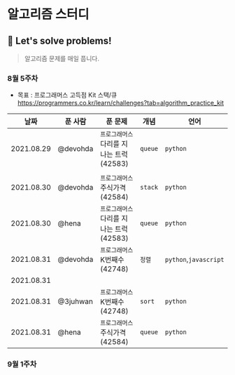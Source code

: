 # 알고리즘 스터디

## 🌻 Let's solve problems!

> 알고리즘 문제를 매일 풉니다.


### 8월 5주차
- 목표 : 프로그래머스 고득점 Kit 스택/큐
https://programmers.co.kr/learn/challenges?tab=algorithm_practice_kit

|날짜|푼 사람|푼 문제|개념|언어|
|------|---|---|---|---|
|2021.08.29|@devohda|`프로그래머스` 다리를 지나는 트럭(42583)|`queue`|`python`|
|||||
|2021.08.30|@devohda|`프로그래머스` 주식가격(42584)|`stack`|`python`|
|2021.08.30|@hena|`프로그래머스` 다리를 지나는 트럭(42583)|`queue`|`python`|
|2021.08.31|@devohda|`프로그래머스` K번째수(42748)|`정렬`|`python`,`javascript`|
|2021.08.31||||
|2021.08.31|@3juhwan|`프로그래머스` K번째수(42748)|`sort`|`python`|
|2021.08.31|@hena|`프로그래머스` 주식가격(42584)|`queue`|`python`|

### 9월 1주차